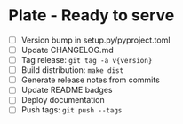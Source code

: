 # Plate - Ready to serve

- [ ] Version bump in setup.py/pyproject.toml
- [ ] Update CHANGELOG.md
- [ ] Tag release: `git tag -a v{version}`
- [ ] Build distribution: `make dist`
- [ ] Generate release notes from commits
- [ ] Update README badges
- [ ] Deploy documentation
- [ ] Push tags: `git push --tags`
